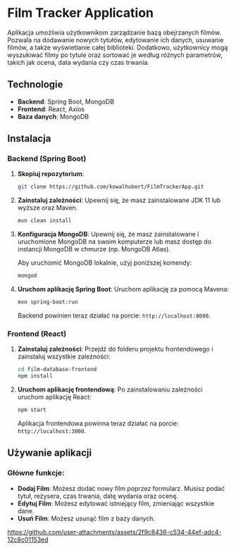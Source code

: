 # Film Tracker Application

Aplikacja umożliwia użytkownikom zarządzanie bazą obejrzanych filmów. Pozwala na dodawanie nowych tytułów, edytowanie ich danych, usuwanie filmów, a także wyświetlanie całej biblioteki. Dodatkowo, użytkownicy mogą wyszukiwać filmy po tytule oraz sortować je według różnych parametrów, takich jak ocena, data wydania czy czas trwania.

## Technologie

- **Backend**: Spring Boot, MongoDB
- **Frontend**: React, Axios
- **Baza danych**: MongoDB

## Instalacja

### Backend (Spring Boot)

1. **Skopiuj repozytorium**:

    ```bash
    git clone https://github.com/kowalhubert/FilmTrackerApp.git
    ```

2. **Zainstaluj zależności**: Upewnij się, że masz zainstalowane JDK 11 lub wyższe oraz Maven.

    ```bash
    mvn clean install
    ```

3. **Konfiguracja MongoDB**: Upewnij się, że masz zainstalowane i uruchomione MongoDB na swoim komputerze lub masz dostęp do instancji MongoDB w chmurze (np. MongoDB Atlas).

    Aby uruchomić MongoDB lokalnie, użyj poniższej komendy:

    ```bash
    mongod
    ```

4. **Uruchom aplikację Spring Boot**: Uruchom aplikację za pomocą Mavena:

    ```bash
    mvn spring-boot:run
    ```

    Backend powinien teraz działać na porcie: `http://localhost:8080`.

### Frontend (React)

1. **Zainstaluj zależności**: Przejdź do folderu projektu frontendowego i zainstaluj wszystkie zależności:

    ```bash
    cd film-database-frontend
    npm install
    ```

2. **Uruchom aplikację frontendową**: Po zainstalowaniu zależności uruchom aplikację React:

    ```bash
    npm start
    ```

    Aplikacja frontendowa powinna teraz działać na porcie: `http://localhost:3000`.

## Używanie aplikacji

### Główne funkcje:

- **Dodaj Film**: Możesz dodać nowy film poprzez formularz. Musisz podać tytuł, reżysera, czas trwania, datę wydania oraz ocenę.
- **Edytuj Film**: Możesz edytować istniejący film, zmieniając wszystkie dane.
- **Usuń Film**: Możesz usunąć film z bazy danych.


https://github.com/user-attachments/assets/2f9c8436-c534-44ef-adc4-12c8c01153ed

